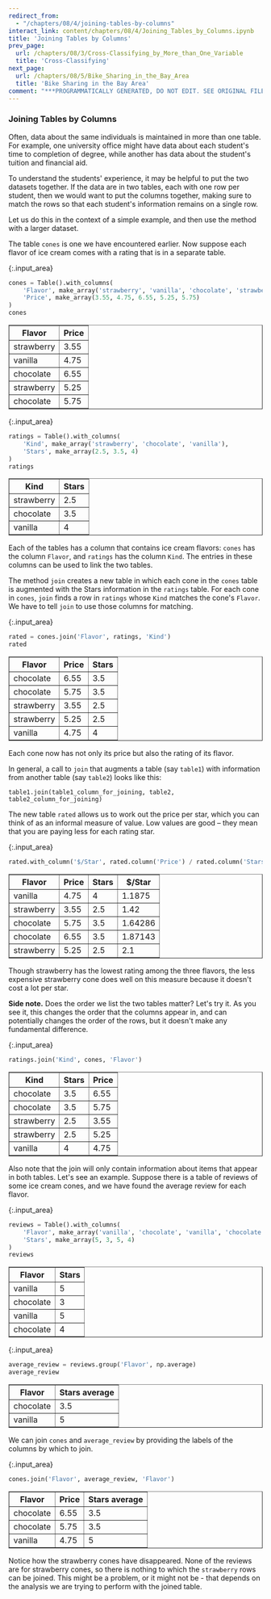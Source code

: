```yaml
---
redirect_from:
  - "/chapters/08/4/joining-tables-by-columns"
interact_link: content/chapters/08/4/Joining_Tables_by_Columns.ipynb
title: 'Joining Tables by Columns'
prev_page:
  url: /chapters/08/3/Cross-Classifying_by_More_than_One_Variable
  title: 'Cross-Classifying'
next_page:
  url: /chapters/08/5/Bike_Sharing_in_the_Bay_Area
  title: 'Bike Sharing in the Bay Area'
comment: "***PROGRAMMATICALLY GENERATED, DO NOT EDIT. SEE ORIGINAL FILES IN /content***"
---
```





### Joining Tables by Columns
Often, data about the same individuals is maintained in more than one table. For example, one university office might have data about each student's time to completion of degree, while another has data about the student's tuition and financial aid.

To understand the students' experience, it may be helpful to put the two datasets together. If the data are in two tables, each with one row per student, then we would want to put the columns together, making sure to match the rows so that each student's information remains on a single row.

Let us do this in the context of a simple example, and then use the method with a larger dataset.

The table `cones` is one we have encountered earlier. Now suppose each flavor of ice cream comes with a rating that is in a separate table.



{:.input_area}
```python
cones = Table().with_columns(
    'Flavor', make_array('strawberry', 'vanilla', 'chocolate', 'strawberry', 'chocolate'),
    'Price', make_array(3.55, 4.75, 6.55, 5.25, 5.75)
)
cones
```





<div markdown="0">
<table border="1" class="dataframe">
    <thead>
        <tr>
            <th>Flavor</th> <th>Price</th>
        </tr>
    </thead>
    <tbody>
        <tr>
            <td>strawberry</td> <td>3.55 </td>
        </tr>
        <tr>
            <td>vanilla   </td> <td>4.75 </td>
        </tr>
        <tr>
            <td>chocolate </td> <td>6.55 </td>
        </tr>
        <tr>
            <td>strawberry</td> <td>5.25 </td>
        </tr>
        <tr>
            <td>chocolate </td> <td>5.75 </td>
        </tr>
    </tbody>
</table>
</div>





{:.input_area}
```python
ratings = Table().with_columns(
    'Kind', make_array('strawberry', 'chocolate', 'vanilla'),
    'Stars', make_array(2.5, 3.5, 4)
)
ratings
```





<div markdown="0">
<table border="1" class="dataframe">
    <thead>
        <tr>
            <th>Kind</th> <th>Stars</th>
        </tr>
    </thead>
    <tbody>
        <tr>
            <td>strawberry</td> <td>2.5  </td>
        </tr>
        <tr>
            <td>chocolate </td> <td>3.5  </td>
        </tr>
        <tr>
            <td>vanilla   </td> <td>4    </td>
        </tr>
    </tbody>
</table>
</div>



Each of the tables has a column that contains ice cream flavors: `cones` has the column `Flavor`, and `ratings` has the column `Kind`. The entries in these columns can be used to link the two tables.

The method `join` creates a new table in which each cone in the `cones` table is augmented with the Stars information in the `ratings` table.  For each cone in `cones`, `join` finds a row in `ratings` whose `Kind` matches the cone's `Flavor`. We have to tell `join` to use those columns for matching.



{:.input_area}
```python
rated = cones.join('Flavor', ratings, 'Kind')
rated
```





<div markdown="0">
<table border="1" class="dataframe">
    <thead>
        <tr>
            <th>Flavor</th> <th>Price</th> <th>Stars</th>
        </tr>
    </thead>
    <tbody>
        <tr>
            <td>chocolate </td> <td>6.55 </td> <td>3.5  </td>
        </tr>
        <tr>
            <td>chocolate </td> <td>5.75 </td> <td>3.5  </td>
        </tr>
        <tr>
            <td>strawberry</td> <td>3.55 </td> <td>2.5  </td>
        </tr>
        <tr>
            <td>strawberry</td> <td>5.25 </td> <td>2.5  </td>
        </tr>
        <tr>
            <td>vanilla   </td> <td>4.75 </td> <td>4    </td>
        </tr>
    </tbody>
</table>
</div>



Each cone now has not only its price but also the rating of its flavor.

In general, a call to `join` that augments a table (say `table1`) with information from another table (say `table2`) looks like this:

    table1.join(table1_column_for_joining, table2, table2_column_for_joining)

The new table `rated` allows us to work out the price per star, which you can think of as an informal measure of value. Low values are good – they mean that you are paying less for each rating star.



{:.input_area}
```python
rated.with_column('$/Star', rated.column('Price') / rated.column('Stars')).sort(3)
```





<div markdown="0">
<table border="1" class="dataframe">
    <thead>
        <tr>
            <th>Flavor</th> <th>Price</th> <th>Stars</th> <th>$/Star</th>
        </tr>
    </thead>
    <tbody>
        <tr>
            <td>vanilla   </td> <td>4.75 </td> <td>4    </td> <td>1.1875 </td>
        </tr>
        <tr>
            <td>strawberry</td> <td>3.55 </td> <td>2.5  </td> <td>1.42   </td>
        </tr>
        <tr>
            <td>chocolate </td> <td>5.75 </td> <td>3.5  </td> <td>1.64286</td>
        </tr>
        <tr>
            <td>chocolate </td> <td>6.55 </td> <td>3.5  </td> <td>1.87143</td>
        </tr>
        <tr>
            <td>strawberry</td> <td>5.25 </td> <td>2.5  </td> <td>2.1    </td>
        </tr>
    </tbody>
</table>
</div>



Though strawberry has the lowest rating among the three flavors, the less expensive strawberry cone does well on this measure because it doesn't cost a lot per star.

**Side note.** Does the order we list the two tables matter? Let's try it.  As you see it, this changes the order that the columns appear in, and can potentially changes the order of the rows, but it doesn't make any fundamental difference.



{:.input_area}
```python
ratings.join('Kind', cones, 'Flavor')
```





<div markdown="0">
<table border="1" class="dataframe">
    <thead>
        <tr>
            <th>Kind</th> <th>Stars</th> <th>Price</th>
        </tr>
    </thead>
    <tbody>
        <tr>
            <td>chocolate </td> <td>3.5  </td> <td>6.55 </td>
        </tr>
        <tr>
            <td>chocolate </td> <td>3.5  </td> <td>5.75 </td>
        </tr>
        <tr>
            <td>strawberry</td> <td>2.5  </td> <td>3.55 </td>
        </tr>
        <tr>
            <td>strawberry</td> <td>2.5  </td> <td>5.25 </td>
        </tr>
        <tr>
            <td>vanilla   </td> <td>4    </td> <td>4.75 </td>
        </tr>
    </tbody>
</table>
</div>



Also note that the join will only contain information about items that appear in both tables. Let's see an example. Suppose there is a table of reviews of some ice cream cones, and we have found the average review for each flavor.



{:.input_area}
```python
reviews = Table().with_columns(
    'Flavor', make_array('vanilla', 'chocolate', 'vanilla', 'chocolate'),
    'Stars', make_array(5, 3, 5, 4)
)
reviews
```





<div markdown="0">
<table border="1" class="dataframe">
    <thead>
        <tr>
            <th>Flavor</th> <th>Stars</th>
        </tr>
    </thead>
    <tbody>
        <tr>
            <td>vanilla  </td> <td>5    </td>
        </tr>
        <tr>
            <td>chocolate</td> <td>3    </td>
        </tr>
        <tr>
            <td>vanilla  </td> <td>5    </td>
        </tr>
        <tr>
            <td>chocolate</td> <td>4    </td>
        </tr>
    </tbody>
</table>
</div>





{:.input_area}
```python
average_review = reviews.group('Flavor', np.average)
average_review
```





<div markdown="0">
<table border="1" class="dataframe">
    <thead>
        <tr>
            <th>Flavor</th> <th>Stars average</th>
        </tr>
    </thead>
    <tbody>
        <tr>
            <td>chocolate</td> <td>3.5          </td>
        </tr>
        <tr>
            <td>vanilla  </td> <td>5            </td>
        </tr>
    </tbody>
</table>
</div>



We can join `cones` and `average_review` by providing the labels of the columns by which to join.



{:.input_area}
```python
cones.join('Flavor', average_review, 'Flavor')
```





<div markdown="0">
<table border="1" class="dataframe">
    <thead>
        <tr>
            <th>Flavor</th> <th>Price</th> <th>Stars average</th>
        </tr>
    </thead>
    <tbody>
        <tr>
            <td>chocolate</td> <td>6.55 </td> <td>3.5          </td>
        </tr>
        <tr>
            <td>chocolate</td> <td>5.75 </td> <td>3.5          </td>
        </tr>
        <tr>
            <td>vanilla  </td> <td>4.75 </td> <td>5            </td>
        </tr>
    </tbody>
</table>
</div>



Notice how the strawberry cones have disappeared. None of the reviews are for strawberry cones, so there is nothing to which the `strawberry` rows can be joined. This might be a problem, or it might not be - that depends on the analysis we are trying to perform with the joined table.

